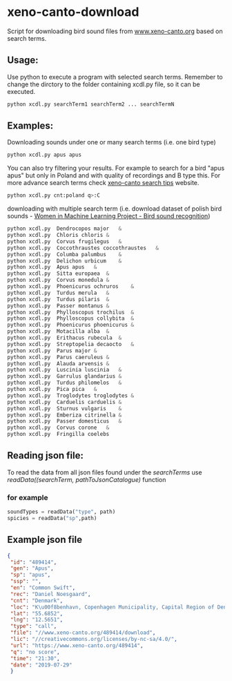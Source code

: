 xeno-canto-download
===================

Script for downloading bird sound files from www.xeno-canto.org based on search terms.

## Usage: 
Use python to execute a program with selected search terms. Remember to change the dirctory to the folder containing xcdl.py file, so it can be executed.
```python
python xcdl.py searchTerm1 searchTerm2 ... searchTermN
```

## Examples:
Downloading sounds under one or many search terms (i.e. one bird type)
```python
python xcdl.py apus apus
```
You can also try filtering your results. For example to search for a bird "apus apus" but only in Poland and with quality of recordings  and B type this.
For more advance search terms check [xeno-canto search tips](https://www.xeno-canto.org/help/search) website.
```python
python xcdl.py cnt:poland q>:C
```
downloading with multiple search term (i.e. download dataset of polish bird sounds - [Women in Machine Learning Project - Bird sound recognition](https://github.com/wimlds-trojmiasto/birds))
```python
python xcdl.py 	Dendrocopos major	&
python xcdl.py 	Chloris chloris	&
python xcdl.py 	Corvus frugilegus	&
python xcdl.py 	Coccothraustes coccothraustes	&
python xcdl.py 	Columba palumbus	&
python xcdl.py 	Delichon urbicum	&
python xcdl.py 	Apus apus	&
python xcdl.py 	Sitta europaea	&
python xcdl.py 	Corvus monedula	&
python xcdl.py 	Phoenicurus ochruros	&
python xcdl.py 	Turdus merula	&
python xcdl.py 	Turdus pilaris	&
python xcdl.py 	Passer montanus	&
python xcdl.py 	Phylloscopus trochilus	&
python xcdl.py 	Phylloscopus collybita	&
python xcdl.py 	Phoenicurus phoenicurus	&
python xcdl.py 	Motacilla alba	&
python xcdl.py 	Erithacus rubecula	&
python xcdl.py 	Streptopelia decaocto	&
python xcdl.py 	Parus major	&
python xcdl.py 	Parus caeruleus	&
python xcdl.py 	Alauda arvensis	&
python xcdl.py 	Luscinia luscinia	&
python xcdl.py 	Garrulus glandarius	&
python xcdl.py 	Turdus philomelos	&
python xcdl.py 	Pica pica	&
python xcdl.py 	Troglodytes troglodytes	&
python xcdl.py 	Carduelis carduelis	&
python xcdl.py 	Sturnus vulgaris	&
python xcdl.py 	Emberiza citrinella	&
python xcdl.py 	Passer domesticus	&
python xcdl.py 	Corvus corone	&
python xcdl.py 	Fringilla coelebs	
```
## Reading json file:
To read the data from all json files found under the *searchTerms* use *readData((searchTerm, pathToJsonCatalogue)* function
### for example
```python
soundTypes = readData("type", path)
spicies = readData("sp",path)
```

## Example json file
```json
{
 "id": "489414",
 "gen": "Apus",
 "sp": "apus",
 "ssp": "",
 "en": "Common Swift",
 "rec": "Daniel Noesgaard",
 "cnt": "Denmark",
 "loc": "K\u00f8benhavn, Copenhagen Municipality, Capital Region of Denmark",
 "lat": "55.6852",
 "lng": "12.5651",
 "type": "call",
 "file": "//www.xeno-canto.org/489414/download",
 "lic": "//creativecommons.org/licenses/by-nc-sa/4.0/",
 "url": "https://www.xeno-canto.org/489414",
 "q": "no score",
 "time": "21:30",
 "date": "2019-07-29"
 }
 ```
 
